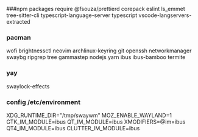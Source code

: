 ###npm packages require
@fsouza/prettierd corepack eslint ls_emmet tree-sitter-cli typescript-language-server typescript vscode-langservers-extracted

### pacman

wofi brightnessctl neovim archlinux-keyring git openssh networkmanager swaybg ripgrep tree gammastep nodejs yarn ibus ibus-bamboo termite

### yay

swaylock-effects

### config /etc/environment

XDG_RUNTIME_DIR="/tmp/swaywm"
MOZ_ENABLE_WAYLAND=1
GTK_IM_MODULE=ibus
QT_IM_MODULE=ibus
XMODIFIERS=@im=ibus
QT4_IM_MODULE=ibus
CLUTTER_IM_MODULE=ibus
